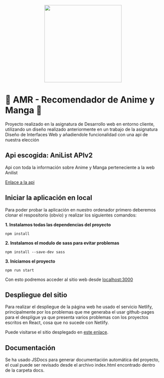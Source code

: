 <p align="center">
  <img width="250" height="250" src="https://upload.wikimedia.org/wikipedia/commons/6/61/AniList_logo.svg">
</p>

# :japanese_goblin: AMR - Recomendador de Anime y Manga :japanese_goblin:

Proyecto realizado en la asignatura de Desarrollo web en entorno cliente, utilizando un diseño realizado anteriormente en un trabajo de la asignatura
Diseño de Interfaces Web y añadiendole funcionalidad con una api de nuestra elección

## Api escogida: AniList APIv2

Api con toda la información sobre Anime y Manga perteneciente a la web Anilist

[Enlace a la api](https://anilist.gitbook.io/anilist-apiv2-docs/)

## Iniciar la aplicación en local

Para poder probar la aplicación en nuestro ordenador primero deberemos clonar el respositorio (obvio) y realizar los siguientes comandos:

**1. Instalamos todas las dependencias del proyecto**

``` 
npm install 
```

**2. Instalamos el modulo de sass para evitar problemas**

```
npm install --save-dev sass
```

**3. Iniciamos el proyecto**

```
npm run start
```

Con esto podremos acceder al sitio web desde [localhost:3000](http://localhost:3000/)

## Despliegue del sitio

Para realizar el despliegue de la página web he usado el servicio Netlify, principalmente por los problemas que me generaba el usar github-pages para el despligue ya que presenta varios problemas con los proyectos escritos en React, cosa que no sucede con Netlify.

Puede visitarse el sitio desplegado en [este enlace](https://amr-jltr.netlify.app/).

## Documentación

Se ha usado JSDocs para generar documentación automática del proyecto, el cual puede ser revisado desde el archivo index.html encontrado dentro de la carpeta docs.
